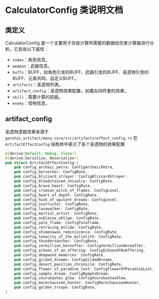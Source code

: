# CalculatorConfig 类说明文档

## 类定义

CalculatorConfig 是一个主要用于存放计算所需要的数据给伤害计算器进行分析。它具有以下属性：

- `index`：角色信息。
- `weapon`：武器信息。
- `buffs`：BUFF，如角色引发的BUFF、武器引发的BUFF、圣遗物引发的BUFF、元素共鸣、自定义BUFF。
- `artifacts`：圣遗物列表。
- `artifact_config`：圣遗物效果配置，如魔女四件套的效果。
- `skill`：需要计算的技能。
- `enemy`：怪物信息。

## artifact_config 

圣遗物遗器效果来源于 
`genshin_artifact/mona_core/src/artifacts/effect_config.rs`
在 `ArtifactEffectConfig` 结构体中表示了各个圣遗物的效果配置

```rust
#[derive(Default, Debug, Clone)]
#[derive(Serialize, Deserialize)]
pub struct ArtifactEffectConfig {
    pub config_archaic_petra: ConfigArchaicPetra,
    pub config_berserker: ConfigRate,
    pub config_blizzard_strayer: ConfigBlizzardStrayer,
    pub config_bloodstained_chivalry: ConfigRate,
    pub config_brave_heart: ConfigRate,
    pub config_crimson_witch_of_flames: ConfigLevel,
    pub config_heart_of_depth: ConfigRate,
    pub config_husk_of_opulent_dreams: ConfigLevel,
    pub config_instructor: ConfigRate,
    pub config_lavawalker: ConfigRate,
    pub config_martial_artist: ConfigRate,
    pub config_noblesse_oblige: ConfigRate,
    pub config_pale_flame: ConfigPaleFlame,
    pub config_retracing_bolide: ConfigRate,
    pub config_shimenawas_reminiscence: ConfigRate,
    pub config_tenacity_of_the_millelith: ConfigRate,
    pub config_thundersoother: ConfigRate,
    pub config_vermillion_hereafter: ConfigVermillionHereafter,
    pub config_echoes_of_an_offering: ConfigEchoesOfAnOffering,
    pub config_deepwood_memories: ConfigRate,
    pub config_gilded_dreams: ConfigGildedDreams,
    pub config_desert_pavilion_chronicle: ConfigRate,
    pub config_flower_of_paradise_lost: ConfigFlowerOfParadiseLost,
    pub config_nymphs_dream: ConfigNymphsDream,
    pub config_vourukashas_glow: ConfigVourukashasGlow,
    pub config_marechaussee_hunter: ConfigMarechausseeHunter,
    pub config_golden_troupe: ConfigRate,
}
```